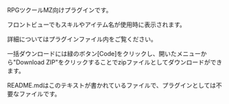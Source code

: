 RPGツクールMZ向けプラグインです。

フロントビューでもスキルやアイテム名が使用時に表示されます。

詳細についてはプラグインファイル内をご覧ください。

一括ダウンロードには緑のボタン[Code]をクリックし、開いたメニューから"Download ZIP"をクリックすることでzipファイルとしてダウンロードができます。

README.mdはこのテキストが書かれているファイルで、プラグインとしては不要なファイルです。
